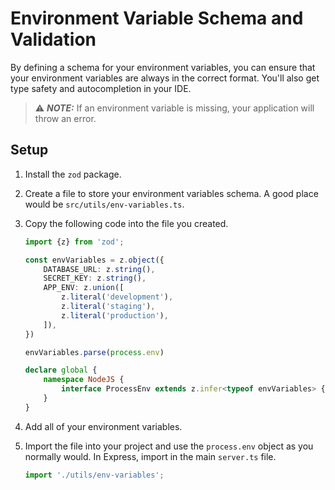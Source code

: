 # Environment Variable Schema and Validation

By defining a schema for your environment variables, you can ensure that your environment variables are
always in the correct format. You'll also get type safety and autocompletion in your IDE.

> ⚠️ **_NOTE:_** If an environment variable is missing, your application will throw an error.

## Setup

1. Install the `zod` package.

2. Create a file to store your environment variables schema. A good place would be
   `src/utils/env-variables.ts`.

3. Copy the following code into the file you created.
    ```typescript
    import {z} from 'zod';
    
    const envVariables = z.object({
        DATABASE_URL: z.string(),
        SECRET_KEY: z.string(),
        APP_ENV: z.union([
            z.literal('development'),
            z.literal('staging'),
            z.literal('production'),
        ]),
    })
    
    envVariables.parse(process.env)
    
    declare global {
        namespace NodeJS {
            interface ProcessEnv extends z.infer<typeof envVariables> {}
        }
    }
    ```
4. Add all of your environment variables.
5. Import the file into your project and use the `process.env` object as you normally would. In Express, import in the main `server.ts` file.
   ```typescript
   import './utils/env-variables';
   ```

